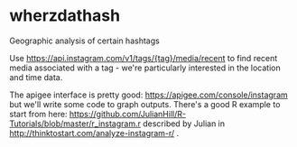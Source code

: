 # wherzdathash
Geographic analysis of certain hashtags

Use https://api.instagram.com/v1/tags/{tag}/media/recent to find recent media associated with a tag - we're particularly interested in the location and time data.

The apigee interface is pretty good: https://apigee.com/console/instagram but we'll write some code to graph outputs. There's a good R example to start from here: https://github.com/JulianHill/R-Tutorials/blob/master/r_instagram.r described by Julian in http://thinktostart.com/analyze-instagram-r/ .

